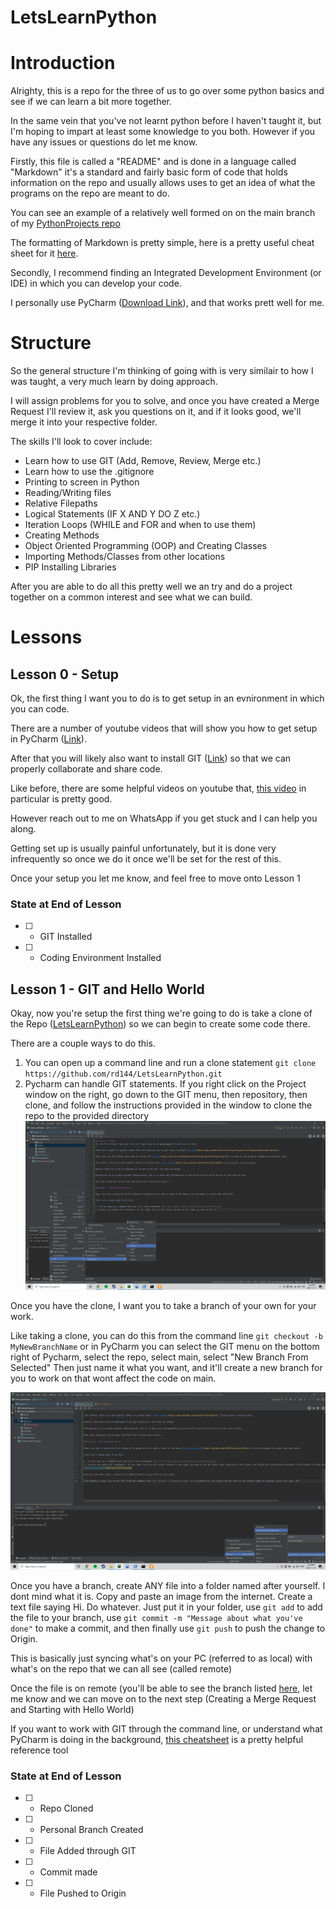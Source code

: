 # LetsLearnPython

# Introduction

Alrighty, this is a repo for the three of us to go over some python basics and see if we can learn a bit more together.

In the same vein that you've not learnt python before I haven't taught it, but I'm hoping to impart at least some knowledge to you both. However if you have any issues or questions do let me know.

Firstly, this file is called a "README" and is done in a language called "Markdown" it's a standard and fairly basic form of code that holds information on the repo and usually allows uses to get an idea of what the programs on the repo are meant to do.

You can see an example of a relatively well formed on on the main branch of my [PythonProjects repo](https://github.com/rd144/PythonProjects)

The formatting of Markdown is pretty simple, here is a pretty useful cheat sheet for it [here](https://www.markdownguide.org/cheat-sheet/).

Secondly, I recommend finding an Integrated Development Environment (or IDE) in which you can develop your code.

I personally use PyCharm ([Download Link](https://www.jetbrains.com/pycharm/download/download-thanks.html?platform=windows&code=PCC)), and that works prett well for me.

# Structure

So the general structure I'm thinking of going with is very similair to how I was taught, a very much learn by doing approach.

I will assign problems for you to solve, and once you have created a Merge Request I'll review it, ask you questions on it, and if it looks good, we'll merge it into your respective folder.

The skills I'll look to cover include:

- Learn how to use GIT (Add, Remove, Review, Merge etc.)
- Learn how to use the .gitignore
- Printing to screen in Python
- Reading/Writing files
- Relative Filepaths
- Logical Statements (IF X AND Y DO Z etc.)
- Iteration Loops (WHILE and FOR and when to use them)
- Creating Methods
- Object Oriented Programming (OOP) and Creating Classes
- Importing Methods/Classes from other locations
- PIP Installing Libraries

After you are able to do all this pretty well we an try and do a project together on a common interest and see what we can build.

# Lessons

## Lesson 0 - Setup
Ok, the first thing I want you to do is to get setup in an evnironment in which you can code.

There are a number of youtube videos that will show you how to get setup in PyCharm ([Link](https://www.youtube.com/results?search_query=setting+up+pycharm+for+python)).

After that you will likely also want to install GIT ([Link](https://git-scm.com/book/en/v2/Getting-Started-Installing-Git)) so that we can properly collaborate and share code.

Like before, there are some helpful videos on youtube that, [this video](https://www.youtube.com/watch?v=USjZcfj8yxE) in particular is pretty good.

However reach out to me on WhatsApp if you get stuck and I can help you along.

Getting set up is usually painful unfortunately, but it is done very infrequently so once we do it once we'll be set for the rest of this.

Once your setup you let me know, and feel free to move onto Lesson 1

### State at End of Lesson

- [ ] - GIT Installed
- [ ] - Coding Environment Installed

## Lesson 1 - GIT and Hello World

Okay, now you're setup the first thing we're going to do is take a clone of the Repo ([LetsLearnPython](https://github.com/rd144/LetsLearnPython)) so we can begin to create some code there.

There are a couple ways to do this.

1. You can open up a command line and run a clone statement `git clone https://github.com/rd144/LetsLearnPython.git`
2. Pycharm can handle GIT statements. If you right click on the Project window on the right, go down to the GIT menu, then repository, then clone, and follow the instructions provided in the window to clone the repo to the provided directory
![GIT Clone Image](Materials/GITClone.png)

Once you have the clone, I want you to take a branch of your own for your work.

Like taking a clone, you can do this from the command line `git checkout -b MyNewBranchName` or in PyCharm you can select the GIT menu on the bottom right of Pycharm, select the repo, select main, select "New Branch From Selected" Then just name it what you want, and it'll create a new branch for you to work on that wont affect the code on main.

![GIT Branch Image](Materials/GITBranch.png)

Once you have a branch, create ANY file into a folder named after yourself. I dont mind what it is. Copy and paste an image from the internet. Create a text file saying Hi. Do whatever. Just put it in your folder, use `git add` to add the file to your branch, use `git commit -m "Message about what you've done"` to make a commit, and then finally use `git push` to push the change to Origin. 

This is basically just syncing what's on your PC (referred to as local) with what's on the repo that we can all see (called remote)

Once the file is on remote (you'll be able to see the branch listed [here](https://github.com/rd144/LetsLearnPython/branches), let me know and we can move on to the next step (Creating a Merge Request and Starting with Hello World)

If you want to work with GIT through the command line, or understand what PyCharm is doing in the background, [this cheatsheet](https://wac-cdn.atlassian.com/dam/jcr:e7e22f25-bba2-4ef1-a197-53f46b6df4a5/SWTM-2088_Atlassian-Git-Cheatsheet.pdf?cdnVersion=99) is a pretty helpful reference tool

### State at End of Lesson

- [ ] - Repo Cloned
- [ ] - Personal Branch Created
- [ ] - File Added through GIT
- [ ] - Commit made
- [ ] - File Pushed to Origin
